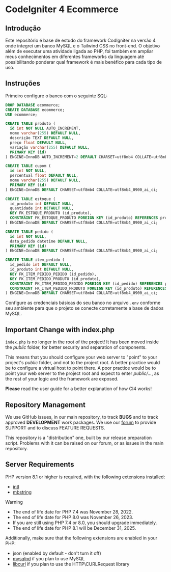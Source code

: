 # CodeIgniter 4 Ecommerce

## Introdução
Este repositório é base de estudo do framework CodIgniter na versão 4 onde integrei um banco MySQL e o Tailwind CSS no front-end. O objetivo além de executar uma atividade ligada ao PHP, foi também em ampliar meus conhecimentos em diferentes frameworks da linguagem até possibilitando ponderar qual framework é mais benéfico para cada tipo de uso.

## Instruções

Primeiro configure o banco com o seguinte SQL:
```SQL
DROP DATABASE ecommerce;
CREATE DATABASE ecommerce;
USE ecommerce;

CREATE TABLE produto (
  id int NOT NULL AUTO_INCREMENT,
  nome varchar(255) DEFAULT NULL,
  descrição TEXT DEFAULT NULL,
  preço float DEFAULT NULL,
  variação varchar(255) DEFAULT NULL,
  PRIMARY KEY (id)
) ENGINE=InnoDB AUTO_INCREMENT=2 DEFAULT CHARSET=utf8mb4 COLLATE=utf8mb4_0900_ai_ci;

CREATE TABLE cupom (
  id int NOT NULL,
  percentual float DEFAULT NULL,
  nome varchar(255) DEFAULT NULL,
  PRIMARY KEY (id)
) ENGINE=InnoDB DEFAULT CHARSET=utf8mb4 COLLATE=utf8mb4_0900_ai_ci;

CREATE TABLE estoque (
  id_produto int DEFAULT NULL,
  quantidade int DEFAULT NULL,
  KEY FK_ESTOQUE_PRODUTO (id_produto),
  CONSTRAINT FK_ESTOQUE_PRODUTO FOREIGN KEY (id_produto) REFERENCES produto (id)
) ENGINE=InnoDB DEFAULT CHARSET=utf8mb4 COLLATE=utf8mb4_0900_ai_ci;

CREATE TABLE pedido (
  id int NOT NULL,
  data_pedido datetime DEFAULT NULL,
  PRIMARY KEY (id)
) ENGINE=InnoDB DEFAULT CHARSET=utf8mb4 COLLATE=utf8mb4_0900_ai_ci;

CREATE TABLE item_pedido (
  id_pedido int DEFAULT NULL,
  id_produto int DEFAULT NULL,
  KEY FK_ITEM_PEDIDO_PEDIDO (id_pedido),
  KEY FK_ITEM_PEDIDO_PRODUTO (id_produto),
  CONSTRAINT FK_ITEM_PEDIDO_PEDIDO FOREIGN KEY (id_pedido) REFERENCES pedido (id),
  CONSTRAINT FK_ITEM_PEDIDO_PRODUTO FOREIGN KEY (id_produto) REFERENCES produto (id)
) ENGINE=InnoDB DEFAULT CHARSET=utf8mb4 COLLATE=utf8mb4_0900_ai_ci;
```

Configure as credenciais básicas do seu banco no arquivo `.env` conforme seu ambiente para que o projeto se conecte corretamente a base de dados MySQL.

## Important Change with index.php

`index.php` is no longer in the root of the project! It has been moved inside the *public* folder,
for better security and separation of components.

This means that you should configure your web server to "point" to your project's *public* folder, and
not to the project root. A better practice would be to configure a virtual host to point there. A poor practice would be to point your web server to the project root and expect to enter *public/...*, as the rest of your logic and the
framework are exposed.

**Please** read the user guide for a better explanation of how CI4 works!

## Repository Management

We use GitHub issues, in our main repository, to track **BUGS** and to track approved **DEVELOPMENT** work packages.
We use our [forum](http://forum.codeigniter.com) to provide SUPPORT and to discuss
FEATURE REQUESTS.

This repository is a "distribution" one, built by our release preparation script.
Problems with it can be raised on our forum, or as issues in the main repository.

## Server Requirements

PHP version 8.1 or higher is required, with the following extensions installed:

- [intl](http://php.net/manual/en/intl.requirements.php)
- [mbstring](http://php.net/manual/en/mbstring.installation.php)

> [!WARNING]
> - The end of life date for PHP 7.4 was November 28, 2022.
> - The end of life date for PHP 8.0 was November 26, 2023.
> - If you are still using PHP 7.4 or 8.0, you should upgrade immediately.
> - The end of life date for PHP 8.1 will be December 31, 2025.

Additionally, make sure that the following extensions are enabled in your PHP:

- json (enabled by default - don't turn it off)
- [mysqlnd](http://php.net/manual/en/mysqlnd.install.php) if you plan to use MySQL
- [libcurl](http://php.net/manual/en/curl.requirements.php) if you plan to use the HTTP\CURLRequest library
